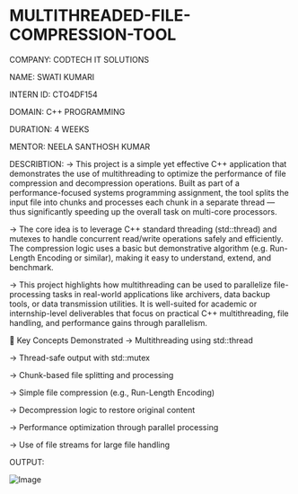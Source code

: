 # MULTITHREADED-FILE-COMPRESSION-TOOL

COMPANY: CODTECH IT SOLUTIONS

NAME: SWATI KUMARI

INTERN ID: CTO4DF154

DOMAIN: C++ PROGRAMMING

DURATION: 4 WEEKS

MENTOR: NEELA SANTHOSH KUMAR

DESCRIBTION:
-> This project is a simple yet effective C++ application that demonstrates the use of multithreading to optimize the performance of file compression and decompression operations. Built as part of a performance-focused systems programming assignment, the tool splits the input file into chunks and processes each chunk in a separate thread — thus significantly speeding up the overall task on multi-core processors.

-> The core idea is to leverage C++ standard threading (std::thread) and mutexes to handle concurrent read/write operations safely and efficiently. The compression logic uses a basic but demonstrative algorithm (e.g. Run-Length Encoding or similar), making it easy to understand, extend, and benchmark.

-> This project highlights how multithreading can be used to parallelize file-processing tasks in real-world applications like archivers, data backup tools, or data transmission utilities. It is well-suited for academic or internship-level deliverables that focus on practical C++ multithreading, file handling, and performance gains through parallelism.

🧠 Key Concepts Demonstrated -> Multithreading using std::thread

-> Thread-safe output with std::mutex

-> Chunk-based file splitting and processing

-> Simple file compression (e.g., Run-Length Encoding)

-> Decompression logic to restore original content

-> Performance optimization through parallel processing

-> Use of file streams for large file handling

OUTPUT:

![Image](https://github.com/user-attachments/assets/7d95e7da-9d12-4fc1-be9e-d6fe9f4dd4a8)
